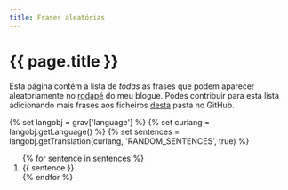 ```yaml
---
title: Frases aleatórias
---
```


<link rel="stylesheet" type="text/css" href="https://mathspp.com/random-sentences/highlighting.css">

<h1> {{ page.title }} </h1>

Esta página contém a lista de <i>todas</i> as frases que podem aparecer aleatoriamente no <a href='#footer'>rodapé</a> do meu blogue. Podes contribuir para esta lista adicionando mais frases aos ficheiros <a class='external-link no-image' target='_blank' href='https://github.com/rojergs/mathspp/tree/master/languages/'>desta</a> pasta no GitHub.

{% set langobj  = grav['language'] %}
{% set curlang  = langobj.getLanguage() %}
{% set sentences = langobj.getTranslation(curlang, 'RANDOM_SENTENCES', true) %}

<ol>
{% for sentence in sentences %}
    <li id="li{{loop.index}}"><a class="headeroffset" id="{{loop.index}}"></a> {{ sentence }} </li>
{% endfor %}
</ol>

<script type="text/javascript" src="https://mathspp.com/random-sentences/highlighting.js"></script>
